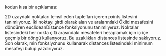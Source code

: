 kodun kısa bir açıklaması:

2D uzaydaki noktaları temsil eden tuple'ları içeren points listesini tanımlıyoruz.
İki noktayı girdi olarak alan ve aralarındaki Öklid mesafesini döndüren euclideanDistance fonksiyonunu tanımlıyoruz.
Noktalar listesindeki her nokta çifti arasındaki mesafeleri hesaplamak için iç içe geçmiş bir döngü kullanıyoruz. Bu uzaklıkları distances listesinde saklıyoruz.
Son olarak, min fonksiyonunu kullanarak distances listesindeki minimum mesafeyi bulup yazdırıyoruz.
